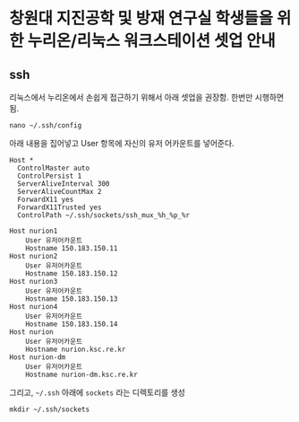 # 창원대 지진공학 및 방재 연구실 학생들을 위한 누리온/리눅스 워크스테이션 셋업 안내

## ssh
리눅스에서 누리온에서 손쉽게 접근하기 위해서 아래 셋업을 권장함. 한번만 시행하면 됨.

`nano ~/.ssh/config`

아래 내용을 집어넣고 User 항목에 자신의 유저 어카운트를 넣어준다.
```
Host *
  ControlMaster auto
  ControlPersist 1
  ServerAliveInterval 300
  ServerAliveCountMax 2
  ForwardX11 yes
  ForwardX11Trusted yes
  ControlPath ~/.ssh/sockets/ssh_mux_%h_%p_%r
  
Host nurion1
	User 유저어카운트
    Hostname 150.183.150.11
Host nurion2
	User 유저어카운트
    Hostname 150.183.150.12
Host nurion3
	User 유저어카운트
    Hostname 150.183.150.13
Host nurion4
	User 유저어카운트
    Hostname 150.183.150.14
Host nurion
	User 유저어카운트
	Hostname nurion.ksc.re.kr
Host nurion-dm
	User 유저어카운트
	Hostname nurion-dm.ksc.re.kr
```

그리고, `~/.ssh` 아래에 `sockets` 라는 디렉토리를 생성

`mkdir ~/.ssh/sockets`
